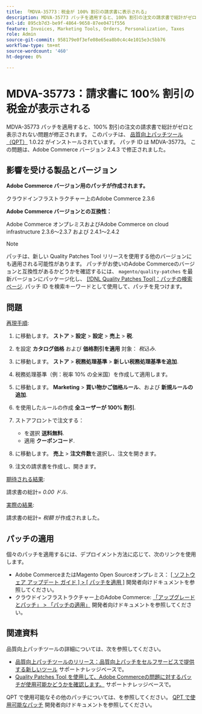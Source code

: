 ```yaml
---
title: 「MDVA-35773：税金が 100% 割引の請求書に表示される」
description: MDVA-35773 パッチを適用すると、100% 割引の注文の請求書で総計がゼロと表示されない問題が修正されます。 このパッチは、[Quality Patches Tool （QPT） ] （/help/announcements/adobe-commerce-announcements/magento-quality-patches-released-new-tool-to-self-serve-quality-patches.md） 1.0.22 がインストールされている場合に利用できます。 パッチ ID は MDVA-35773。 この問題は、Adobe Commerce バージョン 2.4.3 で修正されました。
exl-id: 895cb7d3-be9f-4864-9658-87ee0471f556
feature: Invoices, Marketing Tools, Orders, Personalization, Taxes
role: Admin
source-git-commit: 958179e0f3efe08e65ea8b0c4c4e1015e3c5bb76
workflow-type: tm+mt
source-wordcount: '460'
ht-degree: 0%

---
```


# MDVA-35773：請求書に 100% 割引の税金が表示される

MDVA-35773 パッチを適用すると、100% 割引の注文の請求書で総計がゼロと表示されない問題が修正されます。 このパッチは、 [品質向上パッチツール（QPT）](/help/announcements/adobe-commerce-announcements/magento-quality-patches-released-new-tool-to-self-serve-quality-patches.md) 1.0.22 がインストールされています。 パッチ ID は MDVA-35773。 この問題は、Adobe Commerce バージョン 2.4.3 で修正されました。

## 影響を受ける製品とバージョン

**Adobe Commerce バージョン用のパッチが作成されます。**

クラウドインフラストラクチャー上のAdobe Commerce 2.3.6

**Adobe Commerce バージョンとの互換性：**

Adobe Commerce オンプレミスおよびAdobe Commerce on cloud infrastructure 2.3.6～2.3.7 および 2.4.1～2.4.2

>[!NOTE]
>
>パッチは、新しい Quality Patches Tool リリースを使用する他のバージョンにも適用される可能性があります。 パッチがお使いのAdobe Commerceのバージョンと互換性があるかどうかを確認するには、 `magento/quality-patches` を最新バージョンにパッケージ化し、 [[!DNL Quality Patches Tool]：パッチの検索ページ](https://devdocs.magento.com/quality-patches/tool.html#patch-grid). パッチ ID を検索キーワードとして使用して、パッチを見つけます。

## 問題

<u>再現手順</u>:

1. に移動します。 **ストア** > **設定** > **設定** > **売上** > **税**.
1. を設定 **カタログ価格** および **価格割引を適用** 対象： *税込み*.
1. に移動します。 **ストア** > **税務処理基準** > **新しい税務処理基準を追加**.
1. 税務処理基準（例：税率 10% の全米国）を作成して適用します。
1. に移動します。 **Marketing** > **買い物かご価格ルール**、および **新規ルールの追加**.
1. を使用したルールの作成 **全ユーザーが 100% 割引**.
1. ストアフロントで注文する：

   * を選択 **送料無料**.
   * 適用 **クーポンコード**.

1. に移動します。 **売上** > **注文件数**&#x200B;を選択し、注文を開きます。
1. 注文の請求書を作成し、開きます。

<u>期待される結果</u>:

請求書の総計= *0.00 ドル*.

<u>実際の結果</u>:

請求書の総計= *税額* が作成されました。

## パッチの適用

個々のパッチを適用するには、デプロイメント方法に応じて、次のリンクを使用します。

* Adobe CommerceまたはMagento Open Sourceオンプレミス： [[ ソフトウェア アップデート ガイド ] > [ パッチを適用 ]](https://devdocs.magento.com/guides/v2.4/comp-mgr/patching/mqp.html) 開発者向けドキュメントを参照してください。
* クラウドインフラストラクチャー上のAdobe Commerce: [「アップグレードとパッチ」 > 「パッチの適用」](https://devdocs.magento.com/cloud/project/project-patch.html) 開発者向けドキュメントを参照してください。

## 関連資料

品質向上パッチツールの詳細については、次を参照してください。

* [品質向上パッチツールのリリース：品質向上パッチをセルフサービスで提供する新しいツール](/help/announcements/adobe-commerce-announcements/magento-quality-patches-released-new-tool-to-self-serve-quality-patches.md) サポートナレッジベースで。
* [Quality Patches Tool を使用して、Adobe Commerceの問題に対するパッチが使用可能かどうかを確認します。](/help/support-tools/patches-available-in-qpt-tool/check-patch-for-magento-issue-with-magento-quality-patches.md) サポートナレッジベースで。

QPT で使用可能なその他のパッチについては、を参照してください。 [QPT で使用可能なパッチ](https://devdocs.magento.com/quality-patches/tool.html#patch-grid) 開発者向けドキュメントを参照してください。

